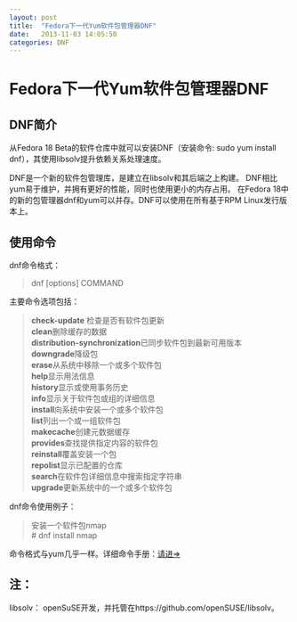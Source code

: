 ```yaml
---
layout: post
title:  "Fedora下一代Yum软件包管理器DNF"
date:   2013-11-03 14:05:50
categories: DNF
---
```



# Fedora下一代Yum软件包管理器DNF

## DNF简介

从Fedora 18 Beta的软件仓库中就可以安装DNF（安装命令: sudo yum install dnf），其使用libsolv提升依赖关系处理速度。

DNF是一个新的软件包管理库，是建立在libsolv和其后端之上构建。 DNF相比yum易于维护，并拥有更好的性能，同时也使用更小的内存占用。 在Fedora 18中的新的包管理器dnf和yum可以并存。DNF可以使用在所有基于RPM Linux发行版本上。

## 使用命令

dnf命令格式：  
> dnf [options] COMMAND

主要命令选项包括：  
> **check-update**   检查是否有软件包更新  
     **clean**删除缓存的数据  
     **distribution-synchronization**已同步软件包到最新可用版本  
     **downgrade**降级包  
     **erase**从系统中移除一个或多个软件包  
     **help**显示用法信息  
     **history**显示或使用事务历史  
     **info**显示关于软件包或组的详细信息  
     **install**向系统中安装一个或多个软件包  
     **list**列出一个或一组软件包  
     **makecache**创建元数据缓存  
     **provides**查找提供指定内容的软件包  
     **reinstall**覆盖安装一个包  
     **repolist**显示已配置的仓库  
     **search**在软件包详细信息中搜索指定字符串  
     **upgrade**更新系统中的一个或多个软件包

dnf命令使用例子：  
> 安装一个软件包nmap  
     # dnf install nmap

命令格式与yum几乎一样。详细命令手册：[请进=>](http://akozumpl.github.io/dnf/command_ref.html)

## 注：

libsolv： openSuSE开发，并托管在https://github.com/openSUSE/libsolv。

